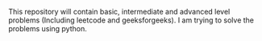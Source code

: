 
This repository will contain basic, intermediate and advanced level problems (Including leetcode and geeksforgeeks). I am trying to solve the problems using python.



